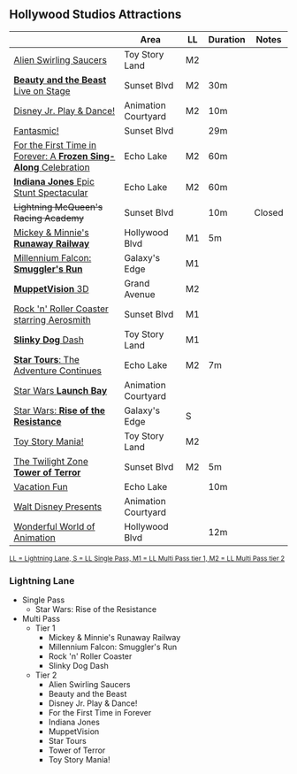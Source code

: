 ## Hollywood Studios Attractions


|            | Area | LL | Duration | Notes |
|------------|------|----|----------|-------|
|[Alien Swirling Saucers](https://disneyworld.disney.go.com/attractions/hollywood-studios/alien-swirling-saucers/)|Toy Story Land|M2| |
|[**Beauty and the Beast** Live on Stage](https://disneyworld.disney.go.com/entertainment/hollywood-studios/beauty-and-the-beast-live-on-stage/)|Sunset Blvd|M2|30m| |
|[Disney Jr. Play & Dance!](https://disneyworld.disney.go.com/entertainment/hollywood-studios/disney-junior-play-dance/)|Animation Courtyard|M2|10m| |
|[Fantasmic!](https://disneyworld.disney.go.com/entertainment/hollywood-studios/fantasmic/)|Sunset Blvd| |29m| |
|[For the First Time in Forever: A **Frozen Sing-Along** Celebration](https://disneyworld.disney.go.com/entertainment/hollywood-studios/frozen-sing-along-celebration/)|Echo Lake|M2|60m|
|[**Indiana Jones** Epic Stunt Spectacular](https://disneyworld.disney.go.com/entertainment/hollywood-studios/indiana-jones-epic-stunt-spectacular/)|Echo Lake|M2|60m| |
|~~Lightning McQueen's Racing Academy~~|Sunset Blvd| |10m|Closed|
|[Mickey & Minnie's **Runaway Railway**](https://disneyworld.disney.go.com/attractions/hollywood-studios/mickey-minnies-runaway-railway/)|Hollywood Blvd|M1|5m| |
|[Millennium Falcon: **Smuggler's Run**](https://disneyworld.disney.go.com/attractions/hollywood-studios/millennium-falcon-smugglers-run/)|Galaxy's Edge|M1| | |
|[**MuppetVision** 3D](https://disneyworld.disney.go.com/attractions/hollywood-studios/muppet-vision-3d/)|Grand Avenue|M2| |
|[Rock 'n' Roller Coaster starring Aerosmith](https://disneyworld.disney.go.com/attractions/hollywood-studios/rock-and-roller-coaster-starring-aerosmith/)|Sunset Blvd|M1| | |
|[**Slinky Dog** Dash](https://disneyworld.disney.go.com/attractions/hollywood-studios/slinky-dog-dash/)|Toy Story Land|M1| |
|[**Star Tours**: The Adventure Continues](https://disneyworld.disney.go.com/attractions/hollywood-studios/star-tours/)|Echo Lake|M2|7m| |
|[Star Wars **Launch Bay**](https://disneyworld.disney.go.com/attractions/hollywood-studios/star-wars-launch-bay/)|Animation Courtyard| | | |
|[Star Wars: **Rise of the Resistance**](https://disneyworld.disney.go.com/attractions/hollywood-studios/star-wars-rise-of-the-resistance/)|Galaxy's Edge|S| | |
|[Toy Story Mania!](https://disneyworld.disney.go.com/attractions/hollywood-studios/toy-story-mania/)|Toy Story Land|M2| | |
|[The Twilight Zone **Tower of Terror**](https://disneyworld.disney.go.com/attractions/hollywood-studios/twilight-zone-tower-of-terror/)|Sunset Blvd|M2|5m| |
|[Vacation Fun](https://disneyworld.disney.go.com/attractions/hollywood-studios/vacation-fun/)|Echo Lake| |10m| |
|[Walt Disney Presents](https://disneyworld.disney.go.com/attractions/hollywood-studios/walt-disney-presents/)|Animation Courtyard| | | |
|[Wonderful World of Animation](https://disneyworld.disney.go.com/entertainment/hollywood-studios/wonderful-world-of-animation/)|Hollywood Blvd| |12m| |

[<small>LL = Lightning Lane, S = LL Single Pass, M1 = LL Multi Pass tier 1, M2 = LL Multi Pass tier 2</small>]()


### Lightning Lane

- Single Pass
  - Star Wars: Rise of the Resistance
- Multi Pass
  - Tier 1
    - Mickey & Minnie's Runaway Railway
    - Millennium Falcon: Smuggler's Run
    - Rock 'n' Roller Coaster
    - Slinky Dog Dash
  - Tier 2
    - Alien Swirling Saucers
    - Beauty and the Beast
    - Disney Jr. Play & Dance!
    - For the First Time in Forever
    - Indiana Jones
    - MuppetVision
    - Star Tours
    - Tower of Terror
    - Toy Story Mania!

